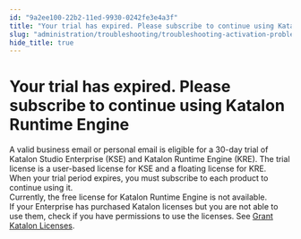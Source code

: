 ```yaml
---
id: "9a2ee100-22b2-11ed-9930-0242fe3e4a3f"
title: "Your trial has expired. Please subscribe to continue using Katalon Runtime Engine"
slug: "administration/troubleshooting/troubleshooting-activation-problem/your-trial-has-expired.-please-subscribe-to-continue-using-katalon-runtime-engine"
hide_title: true
---
```


# <a id="troubleshooting-3884" class="anchor_top_offset"/><a id="ariaid-title1" class="anchor_top_offset"/>Your trial has expired. Please subscribe to continue using Katalon Runtime Engine

<p xmlns="http://www.w3.org/1999/xhtml" className="shortdesc"> </p> 
<section xmlns="http://www.w3.org/1999/xhtml" className="section condition"><p className="p" /></section> 
<div xmlns="http://www.w3.org/1999/xhtml" className="bodydiv troubleSolution"><section className="section cause"><p className="p" /></section><section className="section remedy"><div className="li step p"><span className="ph cmd">A valid business email or personal email is eligible for a 30-day trial of Katalon Studio Enterprise (KSE) and Katalon Runtime Engine (KRE). The trial license is a user-based license for KSE and a floating license for KRE.</span><div className="itemgroup info">When your trial period expires, you must subscribe to each product to continue using it.</div><div className="itemgroup info">Currently, the free license for Katalon Runtime Engine is not available.</div><div className="itemgroup info">If your Enterprise has purchased Katalon licenses but you are not able to use them, check if you have permissions to use the licenses. See <a className="xref" href="/docs/administration/administration-tasks/license-management/grant-katalon-licenses">Grant Katalon Licenses</a>.</div></div></section></div>
